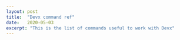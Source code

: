 ```yaml
---
layout: post
title:  "Devx command ref"
date:   2020-05-03
excerpt: "This is the list of commands useful to work with Devx"
---
```

